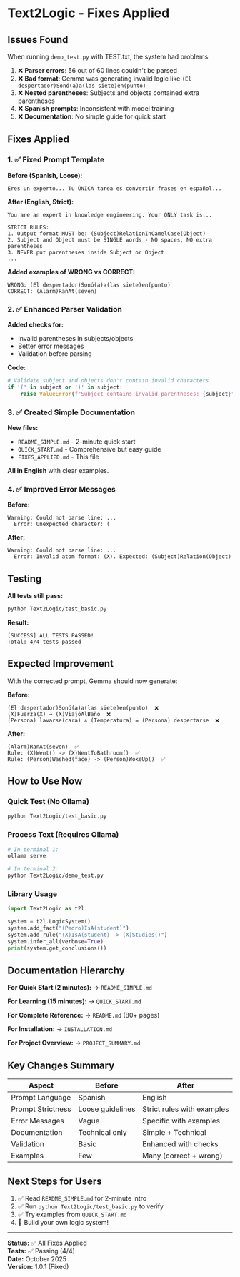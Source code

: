 # Text2Logic - Fixes Applied

## Issues Found

When running `demo_test.py` with TEST.txt, the system had problems:

1. ❌ **Parser errors**: 56 out of 60 lines couldn't be parsed
2. ❌ **Bad format**: Gemma was generating invalid logic like `(El despertador)Sonó(a)a(las siete)en(punto)`
3. ❌ **Nested parentheses**: Subjects and objects contained extra parentheses
4. ❌ **Spanish prompts**: Inconsistent with model training
5. ❌ **Documentation**: No simple guide for quick start

## Fixes Applied

### 1. ✅ **Fixed Prompt Template**

**Before (Spanish, Loose):**
```
Eres un experto... Tu ÚNICA tarea es convertir frases en español...
```

**After (English, Strict):**
```
You are an expert in knowledge engineering. Your ONLY task is...

STRICT RULES:
1. Output format MUST be: (Subject)RelationInCamelCase(Object)
2. Subject and Object must be SINGLE words - NO spaces, NO extra parentheses
3. NEVER put parentheses inside Subject or Object
...
```

**Added examples of WRONG vs CORRECT:**
```
WRONG: (El despertador)Sonó(a)a(las siete)en(punto)
CORRECT: (Alarm)RanAt(seven)
```

### 2. ✅ **Enhanced Parser Validation**

**Added checks for:**
- Invalid parentheses in subjects/objects
- Better error messages
- Validation before parsing

**Code:**
```python
# Validate subject and objects don't contain invalid characters
if '(' in subject or ')' in subject:
    raise ValueError(f"Subject contains invalid parentheses: {subject}")
```

### 3. ✅ **Created Simple Documentation**

**New files:**
- `README_SIMPLE.md` - 2-minute quick start
- `QUICK_START.md` - Comprehensive but easy guide
- `FIXES_APPLIED.md` - This file

**All in English** with clear examples.

### 4. ✅ **Improved Error Messages**

**Before:**
```
Warning: Could not parse line: ...
  Error: Unexpected character: (
```

**After:**
```
Warning: Could not parse line: ...
  Error: Invalid atom format: (X). Expected: (Subject)Relation(Object)
```

## Testing

**All tests still pass:**
```bash
python Text2Logic/test_basic.py
```

**Result:**
```
[SUCCESS] ALL TESTS PASSED!
Total: 4/4 tests passed
```

## Expected Improvement

With the corrected prompt, Gemma should now generate:

**Before:**
```
(El despertador)Sonó(a)a(las siete)en(punto)  ❌
(X)Fuerza(X) → (X)ViajóAlBaño  ❌
(Persona) lavarse(cara) ∧ (Temperatura) = (Persona) despertarse  ❌
```

**After:**
```
(Alarm)RanAt(seven)  ✅
Rule: (X)Went() -> (X)WentToBathroom()  ✅
Rule: (Person)Washed(face) -> (Person)WokeUp()  ✅
```

## How to Use Now

### Quick Test (No Ollama)
```bash
python Text2Logic/test_basic.py
```

### Process Text (Requires Ollama)
```bash
# In terminal 1:
ollama serve

# In terminal 2:
python Text2Logic/demo_test.py
```

### Library Usage
```python
import Text2Logic as t2l

system = t2l.LogicSystem()
system.add_fact("(Pedro)IsA(student)")
system.add_rule("(X)IsA(student) -> (X)Studies()")
system.infer_all(verbose=True)
print(system.get_conclusions())
```

## Documentation Hierarchy

**For Quick Start (2 minutes):**
→ `README_SIMPLE.md`

**For Learning (15 minutes):**
→ `QUICK_START.md`

**For Complete Reference:**
→ `README.md` (80+ pages)

**For Installation:**
→ `INSTALLATION.md`

**For Project Overview:**
→ `PROJECT_SUMMARY.md`

## Key Changes Summary

| Aspect | Before | After |
|--------|--------|-------|
| Prompt Language | Spanish | English |
| Prompt Strictness | Loose guidelines | Strict rules with examples |
| Error Messages | Vague | Specific with examples |
| Documentation | Technical only | Simple + Technical |
| Validation | Basic | Enhanced with checks |
| Examples | Few | Many (correct + wrong) |

## Next Steps for Users

1. ✅ Read `README_SIMPLE.md` for 2-minute intro
2. ✅ Run `python Text2Logic/test_basic.py` to verify
3. ✅ Try examples from `QUICK_START.md`
4. 🚀 Build your own logic system!

---

**Status:** ✅ All Fixes Applied  
**Tests:** ✅ Passing (4/4)  
**Date:** October 2025  
**Version:** 1.0.1 (Fixed)

